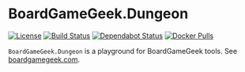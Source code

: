 # BoardGameGeek.Dungeon

[![License](https://img.shields.io/badge/license-MIT-blue.svg)](LICENSE)
[![Build Status](https://dev.azure.com/gitfool/BoardGameGeek.Dungeon/_apis/build/status/Build?branchName=master)](https://dev.azure.com/gitfool/BoardGameGeek.Dungeon/_build)
[![Dependabot Status](https://api.dependabot.com/badges/status?host=github&repo=gitfool/BoardGameGeek.Dungeon)](https://dependabot.com)
[![Docker Pulls](https://img.shields.io/docker/pulls/dockfool/boardgamegeek-dungeon.svg?logo=docker)](https://hub.docker.com/r/dockfool/boardgamegeek-dungeon/tags)

`BoardGameGeek.Dungeon` is a playground for BoardGameGeek tools. See [boardgamegeek.com](https://boardgamegeek.com).

